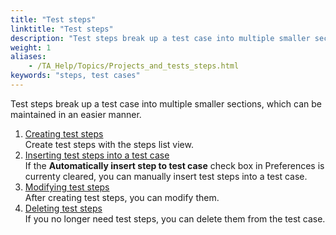 ```yaml
--- 
title: "Test steps"
linktitle: "Test steps"
description: "Test steps break up a test case into multiple smaller sections, which can be maintained in an easier manner."
weight: 1
aliases: 
    - /TA_Help/Topics/Projects_and_tests_steps.html
keywords: "steps, test cases"
---
```


Test steps break up a test case into multiple smaller sections, which can be maintained in an easier manner.

1.  [Creating test steps](/user-guide/tests/test-cases/test-steps/creating-test-steps)  
Create test steps with the steps list view.
2.  [Inserting test steps into a test case](/user-guide/tests/test-cases/test-steps/inserting-test-steps-into-a-test-case)  
If the **Automatically insert step to test case** check box in Preferences is currenty cleared, you can manually insert test steps into a test case.
3.  [Modifying test steps](/user-guide/tests/test-cases/test-steps/modifying-test-steps)  
After creating test steps, you can modify them.
4.  [Deleting test steps](/user-guide/tests/test-cases/test-steps/deleting-test-steps)  
If you no longer need test steps, you can delete them from the test case.



